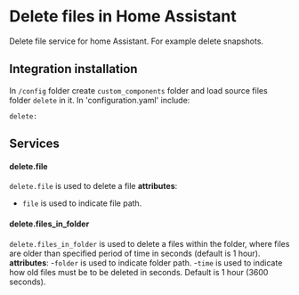 # Delete files in Home Assistant
Delete file service for home Assistant. For example delete snapshots.


## Integration installation
In `/config` folder create `custom_components` folder and load source files folder `delete` in it. In 'configuration.yaml' include:
```
delete:
```

## Services
#### delete.file
`delete.file` is used to delete a file
**attributes**:
- `file` is used to indicate file path.

#### delete.files_in_folder
`delete.files_in_folder` is used to delete a files within the folder, where files are older than specified period of time in seconds (default is 1 hour).
**attributes**:
-`folder` is used to indicate folder path.
-`time` is used to indicate how old files must be to be deleted in seconds. Default is 1 hour (3600 seconds).

